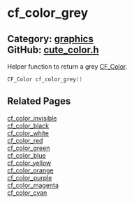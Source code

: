 [//]: # (This file is automatically generated by Cute Framework's docs parser.)
[//]: # (Do not edit this file by hand!)
[//]: # (See: https://github.com/RandyGaul/cute_framework/blob/master/samples/docs_parser.cpp)
[](../header.md ':include')

# cf_color_grey

Category: [graphics](/api_reference?id=graphics)  
GitHub: [cute_color.h](https://github.com/RandyGaul/cute_framework/blob/master/include/cute_color.h)  
---

Helper function to return a grey [CF_Color](/graphics/cf_color.md).

```cpp
CF_Color cf_color_grey()
```

## Related Pages

[cf_color_invisible](/graphics/cf_color_invisible.md)  
[cf_color_black](/graphics/cf_color_black.md)  
[cf_color_white](/graphics/cf_color_white.md)  
[cf_color_red](/graphics/cf_color_red.md)  
[cf_color_green](/graphics/cf_color_green.md)  
[cf_color_blue](/graphics/cf_color_blue.md)  
[cf_color_yellow](/graphics/cf_color_yellow.md)  
[cf_color_orange](/graphics/cf_color_orange.md)  
[cf_color_purple](/graphics/cf_color_purple.md)  
[cf_color_magenta](/graphics/cf_color_magenta.md)  
[cf_color_cyan](/graphics/cf_color_cyan.md)  
